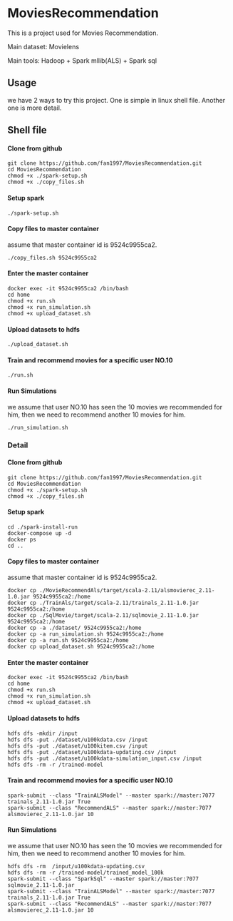 # MoviesRecommendation

This is a project used for Movies Recommendation.

Main dataset: Movielens

Main tools: Hadoop + Spark mllib(ALS) + Spark sql

## Usage

we have 2 ways to try this project. One is simple in linux shell file. Another one is more detail.

## Shell file

#### Clone from github

```shell
git clone https://github.com/fan1997/MoviesRecommendation.git
cd MoviesRecommendation
chmod +x ./spark-setup.sh
chmod +x ./copy_files.sh
```

#### Setup spark

```shell
./spark-setup.sh
```

#### Copy files to master container

assume that master container id is 9524c9955ca2.

```shell
./copy_files.sh 9524c9955ca2
```

#### Enter the master container

```shell
docker exec -it 9524c9955ca2 /bin/bash
cd home
chmod +x run.sh
chmod +x run_simulation.sh
chmod +x upload_dataset.sh
```

#### Upload datasets to hdfs

```shell
./upload_dataset.sh
```

#### Train and recommend movies for a specific user NO.10

```shell
./run.sh
```

#### Run Simulations

we assume that user NO.10 has  seen the 10 movies we recommended for him, then we need to recommend another 10 movies for him.

```shell
./run_simulation.sh
```



### Detail

#### Clone from github

```shell
git clone https://github.com/fan1997/MoviesRecommendation.git
cd MoviesRecommendation
chmod +x ./spark-setup.sh
chmod +x ./copy_files.sh
```

#### Setup spark

```shell
cd ./spark-install-run
docker-compose up -d
docker ps
cd ..
```

#### Copy files to master container

assume that master container id is 9524c9955ca2.

```shell
docker cp ./MovieRecommendAls/target/scala-2.11/alsmovierec_2.11-1.0.jar 9524c9955ca2:/home
docker cp ./TrainAls/target/scala-2.11/trainals_2.11-1.0.jar 9524c9955ca2:/home
docker cp ./SqlMovie/target/scala-2.11/sqlmovie_2.11-1.0.jar 9524c9955ca2:/home
docker cp -a ./dataset/ 9524c9955ca2:/home
docker cp -a run_simulation.sh 9524c9955ca2:/home
docker cp -a run.sh 9524c9955ca2:/home
docker cp upload_dataset.sh 9524c9955ca2:/home
```

#### Enter the master container

```shell
docker exec -it 9524c9955ca2 /bin/bash
cd home
chmod +x run.sh
chmod +x run_simulation.sh
chmod +x upload_dataset.sh
```

#### Upload datasets to hdfs

```shell
hdfs dfs -mkdir /input
hdfs dfs -put ./dataset/u100kdata.csv /input
hdfs dfs -put ./dataset/u100kitem.csv /input
hdfs dfs -put ./dataset/u100kdata-updating.csv /input
hdfs dfs -put ./dataset/u100kdata-simulation_input.csv /input
hdfs dfs -rm -r /trained-model
```

#### Train and recommend movies for a specific user NO.10

```shell
spark-submit --class "TrainALSModel" --master spark://master:7077  trainals_2.11-1.0.jar True
spark-submit --class "RecommendALS" --master spark://master:7077  alsmovierec_2.11-1.0.jar 10
```

#### Run Simulations

we assume that user NO.10 has  seen the 10 movies we recommended for him, then we need to recommend another 10 movies for him.

```shell
hdfs dfs -rm  /input/u100kdata-updating.csv
hdfs dfs -rm -r /trained-model/trained_model_100k
spark-submit --class "SparkSql" --master spark://master:7077  sqlmovie_2.11-1.0.jar
spark-submit --class "TrainALSModel" --master spark://master:7077  trainals_2.11-1.0.jar True
spark-submit --class "RecommendALS" --master spark://master:7077  alsmovierec_2.11-1.0.jar 10
```

